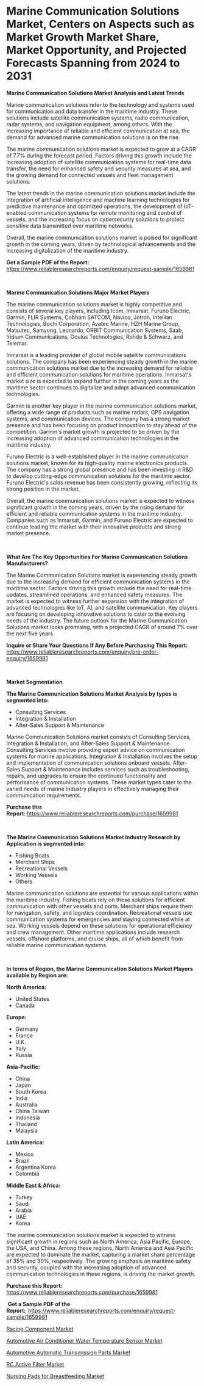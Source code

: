 <p><h1>Marine Communication Solutions Market, Centers on Aspects such as Market Growth Market Share, Market Opportunity, and Projected Forecasts Spanning from 2024 to 2031</h1></p><p><strong>Marine Communication Solutions Market Analysis and Latest Trends</strong></p>
<p><p>Marine communication solutions refer to the technology and systems used for communication and data transfer in the maritime industry. These solutions include satellite communication systems, radio communication, radar systems, and navigation equipment, among others. With the increasing importance of reliable and efficient communication at sea, the demand for advanced marine communication solutions is on the rise.</p><p>The marine communication solutions market is expected to grow at a CAGR of 7.7% during the forecast period. Factors driving this growth include the increasing adoption of satellite communication systems for real-time data transfer, the need for enhanced safety and security measures at sea, and the growing demand for connected vessels and fleet management solutions.</p><p>The latest trends in the marine communication solutions market include the integration of artificial intelligence and machine learning technologies for predictive maintenance and optimized operations, the development of IoT-enabled communication systems for remote monitoring and control of vessels, and the increasing focus on cybersecurity solutions to protect sensitive data transmitted over maritime networks.</p><p>Overall, the marine communication solutions market is poised for significant growth in the coming years, driven by technological advancements and the increasing digitalization of the maritime industry.</p></p>
<p><strong>Get a Sample PDF of the Report:&nbsp;</strong> <a href="https://www.reliableresearchreports.com/enquiry/request-sample/1659981">https://www.reliableresearchreports.com/enquiry/request-sample/1659981</a></p>
<p>&nbsp;</p>
<p><strong>Marine Communication Solutions Major Market Players</strong></p>
<p><p>The marine communication solutions market is highly competitive and consists of several key players, including Icom, Inmarsat, Furuno Electric, Garmin, FLIR Systems, Cobham SATCOM, Navico, Jotron, Intellian Technologies, Bochi Corporation, Avatec Marine, HZH Marine Group, Matsutec, Samyung, Leonardo, ORBIT Communication Systems, Saab, Iridium Communications, Oculus Technologies, Rohde & Schwarz, and Telemar.</p><p>Inmarsat is a leading provider of global mobile satellite communications solutions. The company has been experiencing steady growth in the marine communication solutions market due to the increasing demand for reliable and efficient communication solutions for maritime operations. Inmarsat's market size is expected to expand further in the coming years as the maritime sector continues to digitalize and adopt advanced communication technologies.</p><p>Garmin is another key player in the marine communication solutions market, offering a wide range of products such as marine radars, GPS navigation systems, and communication devices. The company has a strong market presence and has been focusing on product innovation to stay ahead of the competition. Garmin's market growth is projected to be driven by the increasing adoption of advanced communication technologies in the maritime industry.</p><p>Furuno Electric is a well-established player in the marine communication solutions market, known for its high-quality marine electronics products. The company has a strong global presence and has been investing in R&D to develop cutting-edge communication solutions for the maritime sector. Furuno Electric's sales revenue has been consistently growing, reflecting its strong position in the market.</p><p>Overall, the marine communication solutions market is expected to witness significant growth in the coming years, driven by the rising demand for efficient and reliable communication systems in the maritime industry. Companies such as Inmarsat, Garmin, and Furuno Electric are expected to continue leading the market with their innovative products and strong market presence.</p></p>
<p>&nbsp;</p>
<p><strong>What Are The Key Opportunities For Marine Communication Solutions Manufacturers?</strong></p>
<p><p>The Marine Communication Solutions market is experiencing steady growth due to the increasing demand for efficient communication systems in the maritime sector. Factors driving this growth include the need for real-time updates, streamlined operations, and enhanced safety measures. The market is expected to witness further expansion with the integration of advanced technologies like IoT, AI, and satellite communication. Key players are focusing on developing innovative solutions to cater to the evolving needs of the industry. The future outlook for the Marine Communication Solutions market looks promising, with a projected CAGR of around 7% over the next five years.</p></p>
<p><strong>Inquire or Share Your Questions If Any Before Purchasing This Report:</strong> <a href="https://www.reliableresearchreports.com/enquiry/pre-order-enquiry/1659981">https://www.reliableresearchreports.com/enquiry/pre-order-enquiry/1659981</a></p>
<p>&nbsp;</p>
<p><strong>Market Segmentation</strong></p>
<p><strong>The Marine Communication Solutions Market Analysis by types is segmented into:</strong></p>
<p><ul><li>Consulting Services</li><li>Integration & Installation</li><li>After-Sales Support & Maintenance</li></ul></p>
<p><p>Marine Communication Solutions market consists of Consulting Services, Integration & Installation, and After-Sales Support & Maintenance. Consulting Services involve providing expert advice on communication systems for marine applications. Integration & Installation involves the setup and implementation of communication solutions onboard vessels. After-Sales Support & Maintenance includes services such as troubleshooting, repairs, and upgrades to ensure the continued functionality and performance of communication systems. These market types cater to the varied needs of marine industry players in effectively managing their communication requirements.</p></p>
<p><strong>Purchase this Report:&nbsp;</strong><a href="https://www.reliableresearchreports.com/purchase/1659981">https://www.reliableresearchreports.com/purchase/1659981</a></p>
<p>&nbsp;</p>
<p><strong>The Marine Communication Solutions Market Industry Research by Application is segmented into:</strong></p>
<p><ul><li>Fishing Boats</li><li>Merchant Ships</li><li>Recreational Vessels</li><li>Working Vessels</li><li>Others</li></ul></p>
<p><p>Marine communication solutions are essential for various applications within the maritime industry. Fishing boats rely on these solutions for efficient communication with other vessels and ports. Merchant ships require them for navigation, safety, and logistics coordination. Recreational vessels use communication systems for emergencies and staying connected while at sea. Working vessels depend on these solutions for operational efficiency and crew management. Other maritime applications include research vessels, offshore platforms, and cruise ships, all of which benefit from reliable marine communication systems.</p></p>
<p>&nbsp;</p>
<p><strong>In terms of Region, the Marine Communication Solutions Market Players available by Region are:</strong></p>
<p>
    <p> <strong> North America: </strong>
        <ul>
            <li>United States</li>
            <li>Canada</li>
        </ul>
        </p> 
    <p> <strong> Europe: </strong>
        <ul>
            <li>Germany</li>
            <li>France</li>
            <li>U.K.</li>
            <li>Italy</li>
            <li>Russia</li>
        </ul>
        </p> 
    <p> <strong> Asia-Pacific: </strong>
        <ul>
            <li>China</li>
            <li>Japan</li>
            <li>South Korea</li>
            <li>India</li>
            <li>Australia</li>
            <li>China Taiwan</li>
            <li>Indonesia</li>
            <li>Thailand</li>
            <li>Malaysia</li>
        </ul>
        </p> 
    <p> <strong> Latin America: </strong>
        <ul>
            <li>Mexico</li>
            <li>Brazil</li>
            <li>Argentina Korea</li>
            <li>Colombia</li>
        </ul>
        </p> 
    <p> <strong> Middle East & Africa: </strong>
        <ul>
            <li>Turkey</li>
            <li>Saudi</li>
            <li>Arabia</li>
            <li>UAE</li>
            <li>Korea</li>
        </ul>
    </p>
    </p>
<p><p>The marine communication solutions market is expected to witness significant growth in regions such as North America, Asia Pacific, Europe, the USA, and China. Among these regions, North America and Asia Pacific are expected to dominate the market, capturing a market share percentage of 35% and 30%, respectively. The growing emphasis on maritime safety and security, coupled with the increasing adoption of advanced communication technologies in these regions, is driving the market growth.</p></p>
<p><strong>Purchase this Report: </strong><a href="https://www.reliableresearchreports.com/purchase/1659981">https://www.reliableresearchreports.com/purchase/1659981</a></p>
<p>&nbsp;<strong>Get a Sample PDF of the Report:&nbsp;&nbsp;</strong><a href="https://www.reliableresearchreports.com/enquiry/request-sample/1659981">https://www.reliableresearchreports.com/enquiry/request-sample/1659981</a></p>
<p><strong></strong></p>
<p><p><a href="https://carnation-joke-41f.notion.site/Racing-Component-Market-Size-Evaluating-its-Market-Trends-Growth-and-Projections-2024-2031-3787703d53094af2b61251e92897cc29">Racing Component Market</a></p><p><a href="https://extreme-scabiosa-c81.notion.site/Automotive-Air-Conditioner-Water-Temperature-Sensor-Market-Size-and-Examines-its-Market-Scope-with-6c62380a597e4bbe8cfc05d8759eaabe">Automotive Air Conditioner Water Temperature Sensor Market</a></p><p><a href="https://adventurous-uranium-ef9.notion.site/Automotive-Automatic-Transmission-Parts-Market-Size-Market-Share-and-Global-Market-Analysis-Report--c3601e7bba0c4c4287b84f65db2ee5f6">Automotive Automatic Transmission Parts Market</a></p><p><a href="https://view.publitas.com/reportprime-1/rc-active-filter-market-offers-provide-insightful-data-for-the-time-period-from-2024-to-2031-and-also-provide-analysis-based-on-application-type-and-region/">RC Active Filter Market</a></p><p><a href="https://view.publitas.com/reportprime-1/nursing-pads-for-breastfeeding-market-size-2024-2031-global-industrial-analysis-key-geographical-regions-market-share-top-key-players-product-types-and-forecast-research-report/">Nursing Pads for Breastfeeding Market</a></p></p>